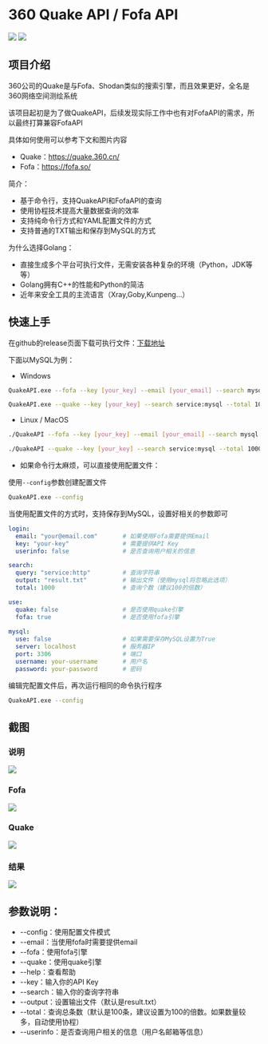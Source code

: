 # 360 Quake API / Fofa API

![](https://img.shields.io/badge/Version-0.1-blue.svg)
![](https://img.shields.io/badge/Golang-1.15-blue.svg)

## 项目介绍

360公司的Quake是与Fofa、Shodan类似的搜索引擎，而且效果更好，全名是360网络空间测绘系统

该项目起初是为了做QuakeAPI，后续发现实际工作中也有对FofaAPI的需求，所以最终打算兼容FofaAPI

具体如何使用可以参考下文和图片内容

- Quake：https://quake.360.cn/
- Fofa：https://fofa.so/

简介：

- 基于命令行，支持QuakeAPI和FofaAPI的查询
- 使用协程技术提高大量数据查询的效率
- 支持纯命令行方式和YAML配置文件的方式
- 支持普通的TXT输出和保存到MySQL的方式

为什么选择Golang：

- 直接生成多个平台可执行文件，无需安装各种复杂的环境（Python，JDK等等）
- Golang拥有C++的性能和Python的简洁
- 近年来安全工具的主流语言（Xray,Goby,Kunpeng...）

## 快速上手

在github的release页面下载可执行文件：[下载地址](https://github.com/EmYiQing/QuakeAPI/releases)

下面以MySQL为例：

- Windows

```bash
QuakeAPI.exe --fofa --key [your_key] --email [your_email] --search mysql --total 1000 --output result.txt
```

```bash
QuakeAPI.exe --quake --key [your_key] --search service:mysql --total 1000 --output result.txt
```

- Linux / MacOS

```bash
./QuakeAPI --fofa --key [your_key] --email [your_email] --search mysql --total 1000 --output result.txt
```

```bash
./QuakeAPI --quake --key [your_key] --search service:mysql --total 1000 --output result.txt
```

- 如果命令行太麻烦，可以直接使用配置文件：

使用`--config`参数创建配置文件

```bash
QuakeAPI.exe --config
```

当使用配置文件的方式时，支持保存到MySQL，设置好相关的参数即可

```yaml
login:
  email: "your@email.com"       # 如果使用Fofa需要提供Email
  key: "your-key"               # 需要提供API Key
  userinfo: false               # 是否查询用户相关的信息

search:
  query: "service:http"         # 查询字符串
  output: "result.txt"          # 输出文件（使用mysql将忽略此选项）
  total: 1000                   # 查询个数（建议100的倍数）

use:
  quake: false                  # 是否使用quake引擎
  fofa: true                    # 是否使用fofa引擎
  
mysql:
  use: false                    # 如果需要保存MySQL设置为True
  server: localhost             # 服务器IP
  port: 3306                    # 端口
  username: your-username       # 用户名
  password: your-password       # 密码

```

编辑完配置文件后，再次运行相同的命令执行程序

```bash
QuakeAPI.exe --config
```

## 截图

### 说明
![](https://xuyiqing-1257927651.cos.ap-beijing.myqcloud.com/quake/quake-0.png)

### Fofa
![](https://xuyiqing-1257927651.cos.ap-beijing.myqcloud.com/quake/fofa-1.png)

### Quake
![](https://xuyiqing-1257927651.cos.ap-beijing.myqcloud.com/quake/quake-1.png)

### 结果
![](https://xuyiqing-1257927651.cos.ap-beijing.myqcloud.com/quake/result.png)

## 参数说明：
- --config：使用配置文件模式
- --email：当使用fofa时需要提供email
- --fofa：使用fofa引擎
- --quake：使用quake引擎
- --help：查看帮助
- --key：输入你的API Key
- --search：输入你的查询字符串
- --output：设置输出文件（默认是result.txt）
- --total：查询总条数（默认是100条，建议设置为100的倍数。如果数量较多，自动使用协程）
- --userinfo：是否查询用户相关的信息（用户名邮箱等信息）